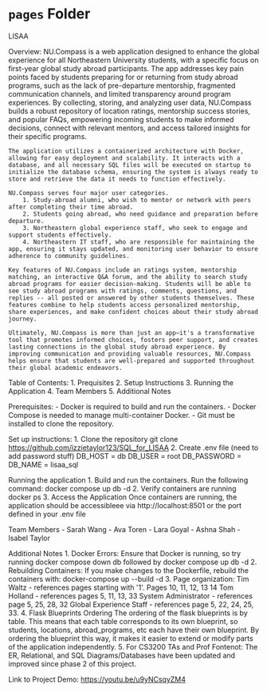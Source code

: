# `pages` Folder

LISAA

Overview: 
    NU.Compass is a web application designed to enhance the global experience for all Northeastern University students, with a specific focus on first-year global study abroad participants. The app addresses key pain points faced by students preparing for or returning from study abroad programs, such as the lack of pre-departure mentorship, fragmented communication channels, and limited transparency around program experiences. By collecting, storing, and analyzing user data, NU.Compass builds a robust repository of location ratings, mentorship success stories, and popular FAQs, empowering incoming students to make informed decisions, connect with relevant mentors, and access tailored insights for their specific programs.

    The application utilizes a containerized architecture with Docker, allowing for easy deployment and scalability. It interacts with a database, and all necessary SQL files will be executed on startup to initialize the database schema, ensuring the system is always ready to store and retrieve the data it needs to function effectively.

    NU.Compass serves four major user categories. 
        1. Study-abroad alumni, who wish to mentor or network with peers after completing their time abroad.
        2. Students going abroad, who need guidance and preparation before departure. 
        3. Northeastern global experience staff, who seek to engage and support students effectively.
        4. Northeastern IT staff, who are responsible for maintaining the app, ensuring it stays updated, and monitoring user behavior to ensure adherence to community guidelines.
        
    Key features of NU.Compass include an ratings system, mentorship matching, an interactive Q&A forum, and the ability to search study abroad programs for easier decision-making. Students will be able to see study abroad programs with ratings, comments, questions, and replies -- all posted or answered by other students themselves. These features combine to help students access personalized mentorship, share experiences, and make confident choices about their study abroad journey.

    Ultimately, NU.Compass is more than just an app—it's a transformative tool that promotes informed choices, fosters peer support, and creates lasting connections in the global study abroad experience. By improving communication and providing valuable resources, NU.Compass helps ensure that students are well-prepared and supported throughout their global academic endeavors.


Table of Contents: 
    1. Prequisites 
    2. Setup Instructions 
    3. Running the Application 
    4. Team Members 
    5. Additional Notes 

Prerequisites: 
    - Docker is required to build and run the containers. 
    - Docker Compose is needed to manage multi-container Docker. 
    - Git must be installed to clone the repository. 

Set up instructions: 
    1. Clone the repository
        git clone https://github.com/izzietaylor123/SQL_for_LISAA
    2. Create .env file (need to  add password stuff) 
        DB_HOST = db 
        DB_USER = root 
        DB_PASSWORD = 
        DB_NAME = lisaa_sql

Running the application 
    1. Build and run the containers. 
        Run the following command: docker compose up db -d 
    2. Verify containers are running 
        docker ps 
    3. Access the Application 
        Once containers are running, the application should be accessibleee via http://localhost:8501 or the port defined in your .env file

Team Members
    - Sarah Wang 
    - Ava Toren 
    - Lara Goyal 
    - Ashna Shah 
    - Isabel Taylor 

Additional Notes 
    1. Docker Errors: 
        Ensure that Docker is running, so try running docker compose down db followed by docker compose up db -d
    2. Rebuilding Containers: 
        If  you make changes to the Dockerfile, rebuild the containers with: docker-compose up --build -d
    3. Page organization:
        Tim Waltz - references pages starting with '1'. Pages 10, 11, 12, 13 14
        Tom Holland - references pages 5, 11, 13, 33
        System Administrator - references page 5, 25, 28, 32
        Global Experience Staff - references page 5, 22, 24, 25, 33.
    4. Flask Blueprints Ordering 
        The ordering of the flask blueprints is by table. This means that each table corresponds to its own blueprint, so students, locations, abroad_programs, etc each have their own blueprint. By ordering the blueprint this way, it makes it easier to extend or modify parts of the application independently. 
    5. For CS3200 TAs and Prof Fontenot: The ER, Relational, and SQL Diagrams/Databases have been updated and improved since phase 2 of this project. 
        
Link to Project Demo: https://youtu.be/u9yNCsqyZM4